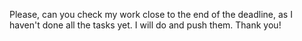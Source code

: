 Please, can you check my work close to the end of the deadline, as I haven't done all the tasks yet. I will do and push them. Thank you!

